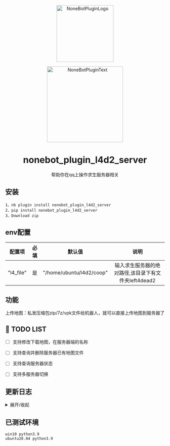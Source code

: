 <div align="center">
  <img src="https://s2.loli.net/2022/06/16/opBDE8Swad5rU3n.png" width="180" height="180" alt="NoneBotPluginLogo">
  <br>
  <p><img src="https://s2.loli.net/2022/06/16/xsVUGRrkbn1ljTD.png" width="240" alt="NoneBotPluginText"></p>
</div>

<div align="center">

# nonebot_plugin_l4d2_server
帮助你在qq上操作求生服务器相关

</div>

## 安装
    1、nb plugin install nonebot_plugin_l4d2_server
    2、pip install nonebot_plugin_l4d2_server
    3、Download zip


## env配置
| 配置项 | 必填 | 默认值 | 说明 |
|:-----:|:----:|:----:|:----:|
| "l4_file" | 是 | "/home/ubuntu/l4d2/coop" | 输入求生服务器的绝对路径,该目录下有文件夹left4dead2 |

## 功能
  上传地图：私发压缩包zip/7z/vpk文件给机器人，就可以直接上传地图到服务器了

## 📝 TODO LIST

- [ ] 支持修改下载地图，在服务器端的名称
- [ ] 支持查询并删除服务器已有地图文件
- [ ] 支持查询服务器状态
- [ ] 支持多服务器切换


##  更新日志

<details>
<summary>展开/收起</summary>

### 0.0.8

- 支持vpk格式地图

### 0.0.6

- 修复了7z压缩包的方式，优化代码

### 0.0.1

- 插件初次发布，可私聊添加地图

</details>

## 已测试环境
    win10 python3.9 
    ubuntu20.04 python3.9
